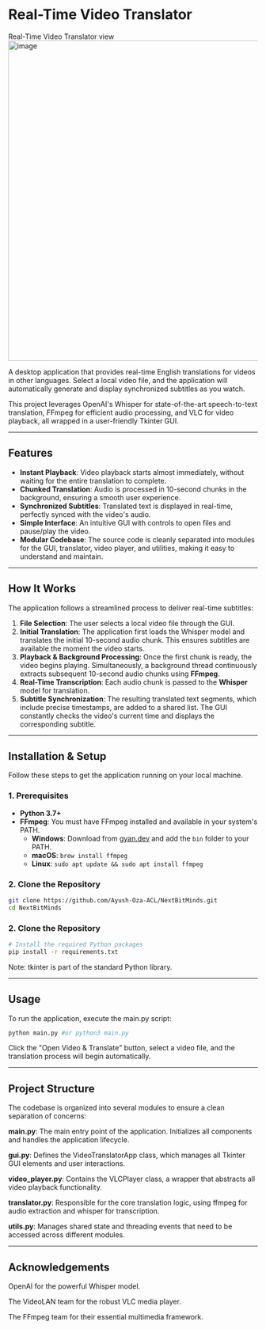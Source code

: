 # Real-Time Video Translator

Real-Time Video Translator view
<img width="857" height="647" alt="image" src="https://github.com/user-attachments/assets/5b19081e-a237-4ebe-b5c3-0d3b703ffaa8" />

A desktop application that provides real-time English translations for videos in other languages. Select a local video file, and the application will automatically generate and display synchronized subtitles as you watch.

This project leverages OpenAI's Whisper for state-of-the-art speech-to-text translation, FFmpeg for efficient audio processing, and VLC for video playback, all wrapped in a user-friendly Tkinter GUI.

---

## Features

-   **Instant Playback**: Video playback starts almost immediately, without waiting for the entire translation to complete.
-   **Chunked Translation**: Audio is processed in 10-second chunks in the background, ensuring a smooth user experience.
-   **Synchronized Subtitles**: Translated text is displayed in real-time, perfectly synced with the video's audio.
-   **Simple Interface**: An intuitive GUI with controls to open files and pause/play the video.
-   **Modular Codebase**: The source code is cleanly separated into modules for the GUI, translator, video player, and utilities, making it easy to understand and maintain.

---

## How It Works

The application follows a streamlined process to deliver real-time subtitles:

1.  **File Selection**: The user selects a local video file through the GUI.
2.  **Initial Translation**: The application first loads the Whisper model and translates the initial 10-second audio chunk. This ensures subtitles are available the moment the video starts.
3.  **Playback & Background Processing**: Once the first chunk is ready, the video begins playing. Simultaneously, a background thread continuously extracts subsequent 10-second audio chunks using **FFmpeg**.
4.  **Real-Time Transcription**: Each audio chunk is passed to the **Whisper** model for translation.
5.  **Subtitle Synchronization**: The resulting translated text segments, which include precise timestamps, are added to a shared list. The GUI constantly checks the video's current time and displays the corresponding subtitle.

---

## Installation & Setup

Follow these steps to get the application running on your local machine.

### 1. Prerequisites

-   **Python 3.7+**
-   **FFmpeg**: You must have FFmpeg installed and available in your system's PATH.
    -   **Windows**: Download from [gyan.dev](https://www.gyan.dev/ffmpeg/builds/) and add the `bin` folder to your PATH.
    -   **macOS**: `brew install ffmpeg`
    -   **Linux**: `sudo apt update && sudo apt install ffmpeg`

### 2. Clone the Repository

```bash
git clone https://github.com/Ayush-Oza-ACL/NextBitMinds.git
cd NextBitMinds
```
### 2. Clone the Repository

```bash
# Install the required Python packages
pip install -r requirements.txt
```
Note: tkinter is part of the standard Python library.

---

## Usage
To run the application, execute the main.py script:

```bash
python main.py #or python3 main.py
```

Click the "Open Video & Translate" button, select a video file, and the translation process will begin automatically.

---

## Project Structure

The codebase is organized into several modules to ensure a clean separation of concerns:

**main.py**: The main entry point of the application. Initializes all components and handles the application lifecycle.

**gui.py**: Defines the VideoTranslatorApp class, which manages all Tkinter GUI elements and user interactions.

**video_player.py**: Contains the VLCPlayer class, a wrapper that abstracts all video playback functionality.

**translator.py**: Responsible for the core translation logic, using ffmpeg for audio extraction and whisper for transcription.

**utils.py**: Manages shared state and threading events that need to be accessed across different modules.

---

## Acknowledgements
OpenAI for the powerful Whisper model.

The VideoLAN team for the robust VLC media player.

The FFmpeg team for their essential multimedia framework.

